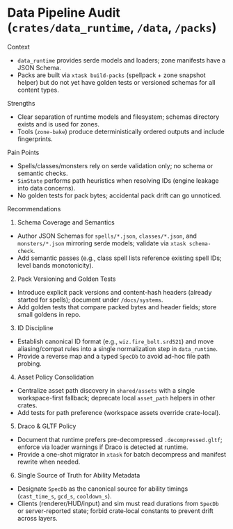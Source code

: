 # Data Pipeline Audit (`crates/data_runtime`, `/data`, `/packs`)

Context
- `data_runtime` provides serde models and loaders; zone manifests have a JSON Schema.
- Packs are built via `xtask build-packs` (spellpack + zone snapshot helper) but do not yet have golden tests or versioned schemas for all content types.

Strengths
- Clear separation of runtime models and filesystem; schemas directory exists and is used for zones.
- Tools (`zone-bake`) produce deterministically ordered outputs and include fingerprints.

Pain Points
- Spells/classes/monsters rely on serde validation only; no schema or semantic checks.
- `SimState` performs path heuristics when resolving IDs (engine leakage into data concerns).
- No golden tests for pack bytes; accidental pack drift can go unnoticed.

Recommendations
1) Schema Coverage and Semantics
- Author JSON Schemas for `spells/*.json`, `classes/*.json`, and `monsters/*.json` mirroring serde models; validate via `xtask schema-check`.
- Add semantic passes (e.g., class spell lists reference existing spell IDs; level bands monotonicity).

2) Pack Versioning and Golden Tests
- Introduce explicit pack versions and content-hash headers (already started for spells); document under `/docs/systems`.
- Add golden tests that compare packed bytes and header fields; store small goldens in repo.

3) ID Discipline
- Establish canonical ID format (e.g., `wiz.fire_bolt.srd521`) and move aliasing/compat rules into a single normalization step in `data_runtime`.
- Provide a reverse map and a typed `SpecDb` to avoid ad-hoc file path probing.

4) Asset Policy Consolidation
- Centralize asset path discovery in `shared/assets` with a single workspace-first fallback; deprecate local `asset_path` helpers in other crates.
- Add tests for path preference (workspace assets override crate-local).

5) Draco & GLTF Policy
- Document that runtime prefers pre-decompressed `.decompressed.gltf`; enforce via loader warnings if Draco is detected at runtime.
- Provide a one-shot migrator in `xtask` for batch decompress and manifest rewrite when needed.

6) Single Source of Truth for Ability Metadata
- Designate `SpecDb` as the canonical source for ability timings (`cast_time_s`, `gcd_s`, `cooldown_s`).
- Clients (renderer/HUD/input) and sim must read durations from `SpecDb` or server-reported state; forbid crate‑local constants to prevent drift across layers.
